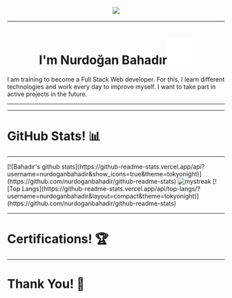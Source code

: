 <p align="center">
  <img src="https://miro.medium.com/max/2048/1*OohqW5DGh9CQS4hLY5FXzA.png" height="230"/>
</p>
<hr>
<h1 align="center">I'm Nurdoğan Bahadır<img src="https://github.com/Kathryn-Jie/Kathryn-Jie/blob/main/wave.gif" width="60px"/></h1>
I am training to become a Full Stack Web developer. For this, I learn different technologies and work every day to improve myself. I want to take part in active projects in the future.
<hr>

<hr>
<h1>GitHub Stats! 📊</h1>
<hr>
[![Bahadır's github stats](https://github-readme-stats.vercel.app/api?username=nurdoganbahadir&show_icons=true&theme=tokyonight)](https://github.com/nurdoganbahadir/github-readme-stats) 
<img src="https://github-readme-streak-stats.herokuapp.com/?user=nurdoganbahadir&theme=tokyonight" alt="mystreak"/>
[![Top Langs](https://github-readme-stats.vercel.app/api/top-langs/?username=nurdoganbahadir&layout=compact&theme=tokyonight)](https://github.com/nurdoganbahadir/github-readme-stats)
<hr>
<h1>Certifications! 🏆</h1>
<hr>
<h1>Thank You! 🤵 </h1>


